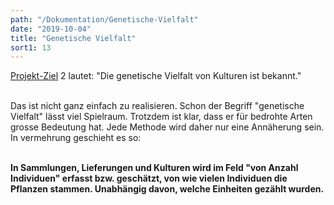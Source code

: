 ```yaml
---
path: "/Dokumentation/Genetische-Vielfalt"
date: "2019-10-04"
title: "Genetische Vielfalt"
sort1: 13
---
```




[Projekt-Ziel](/Dokumentation/Ziele) 2 lautet: "Die genetische Vielfalt von Kulturen ist bekannt."<br/><br/>

Das ist nicht ganz einfach zu realisieren. Schon der Begriff "genetische Vielfalt" lässt viel Spielraum. Trotzdem ist klar, dass er für bedrohte Arten grosse Bedeutung hat. Jede Methode wird daher nur eine Annäherung sein. In vermehrung geschieht es so:<br/><br/>

**In Sammlungen, Lieferungen und Kulturen wird im Feld "von Anzahl Individuen" erfasst bzw. geschätzt, von wie vielen Individuen die Pflanzen stammen. Unabhängig davon, welche Einheiten gezählt wurden.**


